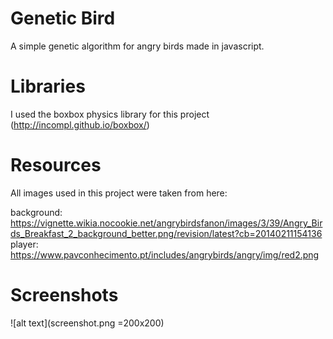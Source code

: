 # Genetic Bird

A simple genetic algorithm for angry birds made in javascript.

# Libraries
I used the boxbox physics library for this project (http://incompl.github.io/boxbox/)

# Resources 
All images used in this project were taken from here: 

background: https://vignette.wikia.nocookie.net/angrybirdsfanon/images/3/39/Angry_Birds_Breakfast_2_background_better.png/revision/latest?cb=20140211154136
player: https://www.pavconhecimento.pt/includes/angrybirds/angry/img/red2.png

# Screenshots

![alt text](screenshot.png =200x200)
